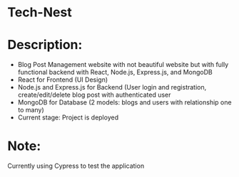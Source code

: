 # Tech-Nest
# Description:
- Blog Post Management website with not beautiful website but with fully functional backend with React, Node.js, Express.js, and MongoDB
- React for Frontend (UI Design)
- Node.js and Express.js for Backend (User login and registration, create/edit/delete blog post with authenticated user
- MongoDB for Database (2 models: blogs and users with relationship one to many)
- Current stage: Project is deployed

# Note:
Currently using Cypress to test the application
